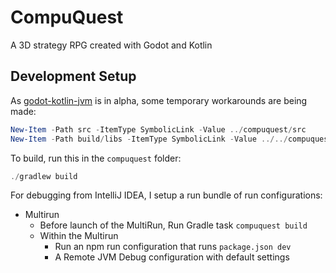 # CompuQuest

A 3D strategy RPG created with Godot and Kotlin

## Development Setup

As [godot-kotlin-jvm](https://github.com/utopia-rise/godot-kotlin-jvm) is in alpha, some temporary workarounds are being made:

```powershell
New-Item -Path src -ItemType SymbolicLink -Value ../compuquest/src
New-Item -Path build/libs -ItemType SymbolicLink -Value ../../compuquest/build/libs
```

To build, run this in the `compuquest` folder:

```powershell
./gradlew build
```

For debugging from IntelliJ IDEA, I setup a run bundle of run configurations:

* Multirun
  * Before launch of the MultiRun, Run Gradle task `compuquest build`
  * Within the Multirun
    * Run an npm run configuration that runs `package.json dev`
    * A Remote JVM Debug configuration with default settings